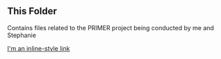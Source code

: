 ## This Folder
Contains files related to the PRIMER project being conducted by me and Stephanie

[I'm an inline-style link](../Analysis_Past6Mos.html)
